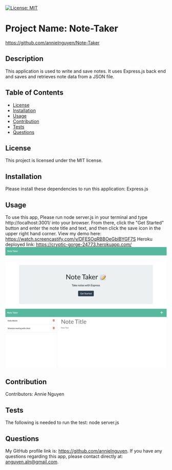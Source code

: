 
  [![License: MIT](https://img.shields.io/badge/License-MIT-yellow.svg)](https://opensource.org/licenses/MIT)

# Project Name: Note-Taker
https://github.com/annielnguyen/Note-Taker
## Description
This application is used to write and save notes. It uses Express.js back end and saves and retrieves note data from a JSON file.
## Table of Contents
  
* [License](#license)
* [Installation](#installation)
* [Usage](#usage)
* [Contribution](#contribution)
* [Tests](#tests)
* [Questions](#questions)
  

## License
This project is licensed under the MIT license. 
  
## Installation
  Please install these dependencies to run this application: Express.js
  
## Usage
  To use this app, Please run node server.js in your terminal and type http://localhost:3001/ into your browser.
  From there, click the "Get Started" button and enter the note title and text, and then click the save icon in the upper right hand corner. View my demo here: https://watch.screencastify.com/v/DFESOqRBBOeGblBYGF7S
  Heroku deployed link: https://cryptic-gorge-24773.herokuapp.com/ 
  ![Screenshot1](/Develop/public/assets/ss1.png)
  ![Screenshot2](/Develop/public/assets/ss2.png)
## Contribution
  ​Contributors: Annie Nguyen

## Tests
  The following is needed to run the test: node server.js

## Questions
  My GitHub profile link is: https://github.com/annielnguyen.
  If you have any questions regarding this app, please contact directly at: anguyen.aln@gmail.com.
  